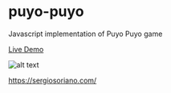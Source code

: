 # puyo-puyo
Javascript implementation of Puyo Puyo game

[Live Demo](https://sergiss.github.io/puyo-puyo/)

![alt text](https://raw.githubusercontent.com/sergiss/puyo-puyo/master/puyo-puyo.jpg)

https://sergiosoriano.com/

